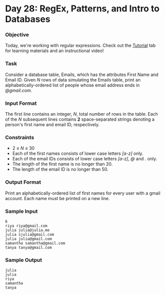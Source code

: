 # Day 28: RegEx, Patterns, and Intro to Databases

### Objective

Today, we're working with regular expressions. Check out the [Tutorial](https://www.hackerrank.com/challenges/30-regex-patterns/tutorial) tab for learning materials and an instructional video!

### Task

Consider a database table, Emails, which has the attributes First Name and Email ID. Given _N_ rows of data simulating the Emails table, print an alphabetically-ordered list of people whose email address ends in _@gmail.com_.

### Input Format

The first line contains an integer, _N_, total number of rows in the table.
Each of the _N_ subsequent lines contains **2** space-separated strings denoting a person's first name and email ID, respectively.

### Constraints

* 2 ≤ _N_ ≤ 30
* Each of the first names consists of lower case letters _[a-z]_ only.
* Each of the email IDs consists of lower case letters _[a-z]_, _@_ and _._ only.
* The length of the first name is no longer than 20.
* The length of the email ID is no longer than 50.

### Output Format

Print an alphabetically-ordered list of first names for every user with a gmail account. Each name must be printed on a new line.

### Sample Input
```
6
riya riya@gmail.com
julia julia@julia.me
julia sjulia@gmail.com
julia julia@gmail.com
samantha samantha@gmail.com
tanya tanya@gmail.com
```
### Sample Output
```
julia
julia
riya
samantha
tanya
```